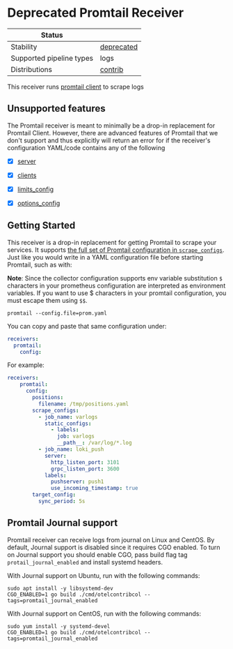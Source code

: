 # Deprecated Promtail Receiver

| Status                   |           |
| ------------------------ |-----------|
| Stability                | [deprecated]   |
| Supported pipeline types | logs      |
| Distributions            | [contrib] |

This receiver runs [promtail client](https://grafana.com/docs/loki/latest/clients/promtail/) to scrape logs

## Unsupported features
The Promtail receiver is meant to minimally be a drop-in replacement for Promtail Client. However,
there are advanced features of Promtail that we don't support and thus explicitly will return
an error for if the receiver's configuration YAML/code contains any of the following

- [x] [server](https://grafana.com/docs/loki/latest/clients/promtail/configuration/#server)
- [x] [clients](https://grafana.com/docs/loki/latest/clients/promtail/configuration/#clients)
- [x] [limits_config](https://grafana.com/docs/loki/latest/clients/promtail/configuration/#limits_config)
- [x] [options_config](https://grafana.com/docs/loki/latest/clients/promtail/configuration/#options_config)


## Getting Started

This receiver is a drop-in replacement for getting Promtail to scrape your
services. It supports [the full set of Promtail configuration in `scrape_configs`][sc].
Just like you would write in a YAML configuration
file before starting Promtail, such as with:

**Note**: Since the collector configuration supports env variable substitution
`$` characters in your prometheus configuration are interpreted as environment
variables.  If you want to use $ characters in your promtail configuration,
you must escape them using `$$`.

```shell
promtail --config.file=prom.yaml
```

You can copy and paste that same configuration under:

```yaml
receivers:
  promtail:
    config:
```

For example:

```yaml
receivers:
    promtail:
      config:
        positions:
          filename: /tmp/positions.yaml
        scrape_configs:
          - job_name: varlogs
            static_configs:
              - labels:
                job: varlogs
                __path__: /var/log/*.log
          - job_name: loki_push
            server:
              http_listen_port: 3101
              grpc_listen_port: 3600
            labels:
              pushserver: push1
              use_incoming_timestamp: true
        target_config:
          sync_period: 5s
```

## Promtail Journal support

Promtail receiver can receive logs from journal on Linux and CentOS. By default, Journal support is disabled since it requires CGO enabled.
To turn on Journal support you should enable CGO, pass build flag tag `protail_journal_enabled` and install systemd headers.

With Journal support on Ubuntu, run with the following commands:
```shell
sudo apt install -y libsystemd-dev
CGO_ENABLED=1 go build ./cmd/otelcontribcol --tags=promtail_journal_enabled
```

With Journal support on CentOS, run with the following commands:
```shell
sudo yum install -y systemd-devel
CGO_ENABLED=1 go build ./cmd/otelcontribcol --tags=promtail_journal_enabled
```

[sc]: https://grafana.com/docs/loki/latest/clients/promtail/configuration/#scrape_configs

[deprecated]: https://github.com/open-telemetry/opentelemetry-collector#deprecated
[contrib]: https://github.com/open-telemetry/opentelemetry-collector-releases/tree/main/distributions/otelcol-contrib
[core]: https://github.com/open-telemetry/opentelemetry-collector-releases/tree/main/distributions/otelcol
